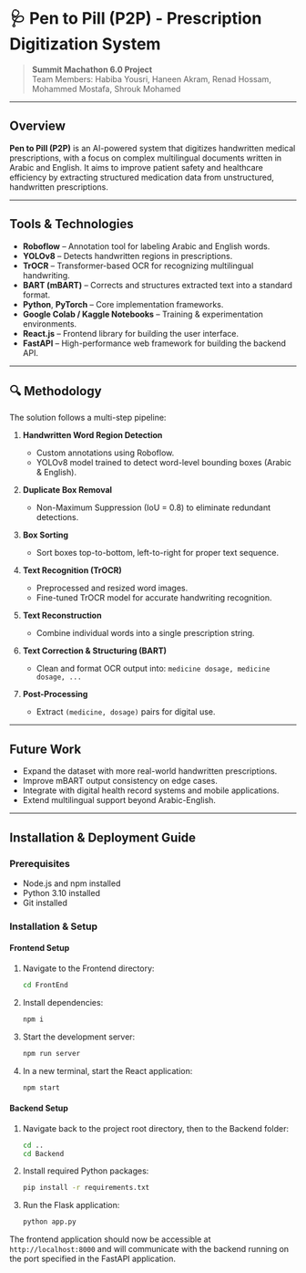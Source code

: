 # 🩺 **Pen to Pill (P2P) - Prescription Digitization System**

> **Summit Machathon 6.0 Project**  
> Team Members: Habiba Yousri, Haneen Akram, Renad Hossam, Mohammed Mostafa, Shrouk Mohamed

---

## **Overview**

**Pen to Pill (P2P)** is an AI-powered system that digitizes handwritten medical prescriptions, with a focus on complex multilingual documents written in Arabic and English. It aims to improve patient safety and healthcare efficiency by extracting structured medication data from unstructured, handwritten prescriptions.


---

## **Tools & Technologies**

- **Roboflow** – Annotation tool for labeling Arabic and English words.
- **YOLOv8** – Detects handwritten regions in prescriptions.
- **TrOCR** – Transformer-based OCR for recognizing multilingual handwriting.
- **BART (mBART)** – Corrects and structures extracted text into a standard format.
- **Python**, **PyTorch** – Core implementation frameworks.
- **Google Colab / Kaggle Notebooks** – Training & experimentation environments.
- **React.js** – Frontend library for building the user interface.
- **FastAPI** – High-performance web framework for building the backend API.

---

## 🔍 **Methodology**

The solution follows a multi-step pipeline:

1. **Handwritten Word Region Detection**
   - Custom annotations using Roboflow.
   - YOLOv8 model trained to detect word-level bounding boxes (Arabic & English).

2. **Duplicate Box Removal**
   - Non-Maximum Suppression (IoU = 0.8) to eliminate redundant detections.

3. **Box Sorting**
   - Sort boxes top-to-bottom, left-to-right for proper text sequence.

4. **Text Recognition (TrOCR)**
   - Preprocessed and resized word images.
   - Fine-tuned TrOCR model for accurate handwriting recognition.

5. **Text Reconstruction**
   - Combine individual words into a single prescription string.

6. **Text Correction & Structuring (BART)**
   - Clean and format OCR output into: `medicine dosage, medicine dosage, ...`

7. **Post-Processing**
   - Extract `(medicine, dosage)` pairs for digital use.

---

##  **Future Work**

- Expand the dataset with more real-world handwritten prescriptions.
- Improve mBART output consistency on edge cases.
- Integrate with digital health record systems and mobile applications.
- Extend multilingual support beyond Arabic-English.

---

## **Installation & Deployment Guide**

### Prerequisites
- Node.js and npm installed
- Python 3.10 installed
- Git installed

### Installation & Setup

#### Frontend Setup
1. Navigate to the Frontend directory:
   ```bash
   cd FrontEnd
   ```

2. Install dependencies:
   ```bash
   npm i
   ```

3. Start the development server:
   ```bash
   npm run server
   ```

4. In a new terminal, start the React application:
   ```bash
   npm start
   ```

#### Backend Setup
1. Navigate back to the project root directory, then to the Backend folder:
   ```bash
   cd ..
   cd Backend
   ```

2. Install required Python packages:
   ```bash
   pip install -r requirements.txt
   ```

3. Run the Flask application:
   ```bash
   python app.py
   ```

The frontend application should now be accessible at `http://localhost:8000` and will communicate with the backend running on the port specified in the FastAPI application.


